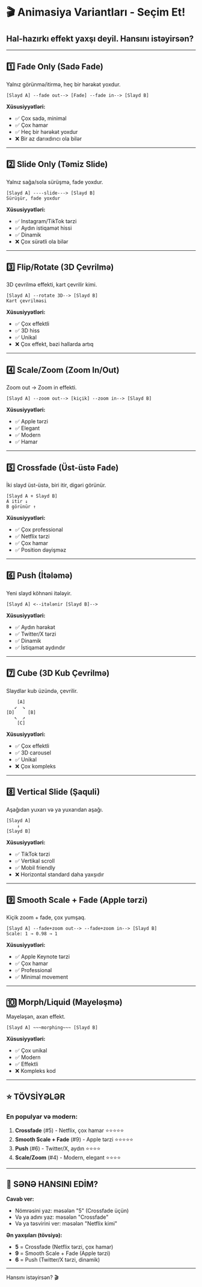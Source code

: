 # 🎬 Animasiya Variantları - Seçim Et!

## Hal-hazırkı effekt yaxşı deyil. Hansını istəyirsən?

---

## 1️⃣ **Fade Only (Sadə Fade)**
Yalnız görünmə/itirmə, heç bir hərəkət yoxdur.

```
[Slayd A] --fade out--> [Fade] --fade in--> [Slayd B]
```

**Xüsusiyyətləri:**
- ✅ Çox sadə, minimal
- ✅ Çox hamar
- ✅ Heç bir hərəkət yoxdur
- ❌ Bir az darıxdırıcı ola bilər

---

## 2️⃣ **Slide Only (Təmiz Slide)**
Yalnız sağa/sola sürüşmə, fade yoxdur.

```
[Slayd A] ----slide---> [Slayd B]
Sürüşür, fade yoxdur
```

**Xüsusiyyətləri:**
- ✅ Instagram/TikTok tərzi
- ✅ Aydın istiqamət hissi
- ✅ Dinamik
- ❌ Çox sürətli ola bilər

---

## 3️⃣ **Flip/Rotate (3D Çevrilmə)**
3D çevrilmə effekti, kart çevrilir kimi.

```
[Slayd A] --rotate 3D--> [Slayd B]
Kart çevrilməsi
```

**Xüsusiyyətləri:**
- ✅ Çox effektli
- ✅ 3D hiss
- ✅ Unikal
- ❌ Çox effekt, bəzi hallarda artıq

---

## 4️⃣ **Scale/Zoom (Zoom In/Out)**
Zoom out → Zoom in effekti.

```
[Slayd A] --zoom out--> [kiçik] --zoom in--> [Slayd B]
```

**Xüsusiyyətləri:**
- ✅ Apple tərzi
- ✅ Elegant
- ✅ Modern
- ✅ Hamar

---

## 5️⃣ **Crossfade (Üst-üstə Fade)**
İki slayd üst-üstə, biri itir, digəri görünür.

```
[Slayd A + Slayd B]
A itir ↓
B görünür ↑
```

**Xüsusiyyətləri:**
- ✅ Çox professional
- ✅ Netflix tərzi
- ✅ Çox hamar
- ✅ Position dəyişməz

---

## 6️⃣ **Push (İtələmə)**
Yeni slayd köhnəni itələyir.

```
[Slayd A] <--itələnir [Slayd B]-->
```

**Xüsusiyyətləri:**
- ✅ Aydın hərəkət
- ✅ Twitter/X tərzi
- ✅ Dinamik
- ✅ İstiqamət aydındır

---

## 7️⃣ **Cube (3D Kub Çevrilmə)**
Slaydlar kub üzündə, çevrilir.

```
    [A]
   ↙  ↘
[D]     [B]
   ↖  ↗
    [C]
```

**Xüsusiyyətləri:**
- ✅ Çox effektli
- ✅ 3D carousel
- ✅ Unikal
- ❌ Çox kompleks

---

## 8️⃣ **Vertical Slide (Şaquli)**
Aşağıdan yuxarı və ya yuxarıdan aşağı.

```
[Slayd A]
    ↓
[Slayd B]
```

**Xüsusiyyətləri:**
- ✅ TikTok tərzi
- ✅ Vertikal scroll
- ✅ Mobil friendly
- ❌ Horizontal standard daha yaxşıdır

---

## 9️⃣ **Smooth Scale + Fade (Apple tərzi)**
Kiçik zoom + fade, çox yumşaq.

```
[Slayd A] --fade+zoom out--> --fade+zoom in--> [Slayd B]
Scale: 1 → 0.98 → 1
```

**Xüsusiyyətləri:**
- ✅ Apple Keynote tərzi
- ✅ Çox hamar
- ✅ Professional
- ✅ Minimal movement

---

## 🔟 **Morph/Liquid (Mayeləşmə)**
Mayeləşən, axan effekt.

```
[Slayd A] ~~~morphing~~~ [Slayd B]
```

**Xüsusiyyətləri:**
- ✅ Çox unikal
- ✅ Modern
- ✅ Effektli
- ❌ Kompleks kod

---

## ⭐ **TÖVSİYƏLƏR**

### En populyar və modern:

1. **Crossfade** (#5) - Netflix, çox hamar ⭐⭐⭐⭐⭐
2. **Smooth Scale + Fade** (#9) - Apple tərzi ⭐⭐⭐⭐⭐
3. **Push** (#6) - Twitter/X, aydın ⭐⭐⭐⭐
4. **Scale/Zoom** (#4) - Modern, elegant ⭐⭐⭐⭐

---

## 🎯 SƏNƏ HANSINI EDİM?

**Cavab ver:**
- Nömrəsini yaz: məsələn "5" (Crossfade üçün)
- Və ya adını yaz: məsələn "Crossfade"
- Və ya təsvirini ver: məsələn "Netflix kimi"

**Ən yaxşıları (tövsiyə):**
- **5** = Crossfade (Netflix tərzi, çox hamar)
- **9** = Smooth Scale + Fade (Apple tərzi)
- **6** = Push (Twitter/X tərzi, dinamik)

---

Hansını istəyirsən? 🎬
